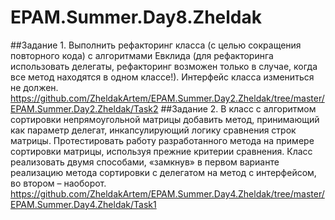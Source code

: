 # EPAM.Summer.Day8.Zheldak

##Задание 1. 
  Выполнить рефакторинг класса (с целью сокращения повторного кода) с алгоритмами Евклида (для рефакторинга использовать делегаты, рефакторинг возможен только в случае, когда все метод находятся в одном классе!). Интерфейс класса измениться не должен.
  https://github.com/ZheldakArtem/EPAM.Summer.Day2.Zheldak/tree/master/EPAM.Summer.Day2.Zheldak/Task2
##Задание 2.
  В класс с алгоритмом сортировки непрямоугольной матрицы добавить метод, принимающий как параметр делегат, инкапсулирующий логику сравнения строк матрицы. Протестировать работу разработанного метода на примере сортировки матрицы, используя прежние критерии сравнения.
  Класс реализовать двумя способами, «замкнув» в первом варианте реализацию метода сортировки с делегатом на метод с интерфейсом, во втором – наоборот.
  https://github.com/ZheldakArtem/EPAM.Summer.Day4.Zheldak/tree/master/EPAM.Summer.Day4.Zheldak/Task1
